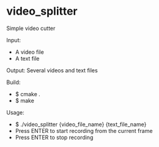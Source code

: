 # video_splitter
Simple video cutter

Input:
* A video file
* A text file

Output: Several videos and text files

Build:
* $ cmake .
* $ make

Usage:
* $ ./video_splitter {video_file_name} {text_file_name}
* Press ENTER to start recording from the current frame
* Press ENTER to stop recording 
